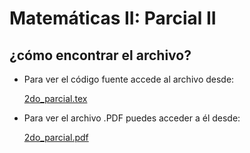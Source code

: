 # Matemáticas II: Parcial II

## ¿cómo encontrar el archivo?
- Para ver el código fuente accede al archivo desde:

    <a href="/2do_parcial.tex">2do_parcial.tex</a>
    
- Para ver el archivo .PDF puedes acceder a él desde:
  
    <a href="/2do_parcial.pdf">2do_parcial.pdf</a>
